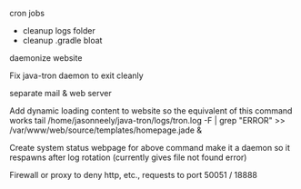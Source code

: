 cron jobs
 - cleanup logs folder
 - cleanup .gradle bloat

daemonize website

Fix java-tron daemon to exit cleanly

separate mail & web server

Add dynamic loading content to website so the equivalent of this command works
tail /home/jasonneely/java-tron/logs/tron.log -F | grep "ERROR" >> /var/www/web/source/templates/homepage.jade &

Create system status webpage for above command
make it a daemon so it respawns after log rotation (currently gives file not found error)

Firewall or proxy to deny http, etc., requests to port 50051 / 18888